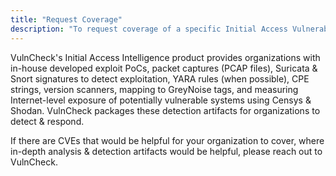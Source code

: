 ```yaml
---
title: "Request Coverage"
description: "To request coverage of a specific Initial Access Vulnerability, simply contact VulnCheck support."
---
```


VulnCheck's Initial Access Intelligence product provides organizations with in-house developed exploit PoCs, packet captures (PCAP files), Suricata & Snort signatures to detect exploitation, YARA rules (when possible), CPE strings, version scanners, mapping to GreyNoise tags, and measuring Internet-level exposure of potentially vulnerable systems using Censys & Shodan. VulnCheck packages these detection artifacts for organizations to detect & respond.

If there are CVEs that would be helpful for your organization to cover, where in-depth analysis & detection artifacts would be helpful, please reach out to VulnCheck.